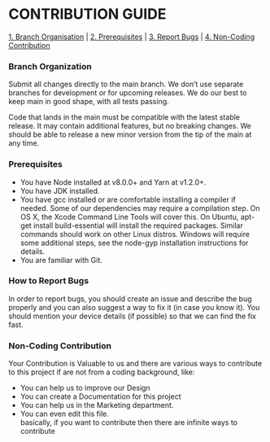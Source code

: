 # CONTRIBUTION GUIDE

[1. Branch Organisation](#branch-organization) |
[2. Prerequisites](#prerequisites) |
[3. Report Bugs](#how-to-report-bugs) |
[4. Non-Coding Contribution](#non-coding-contribution)

### Branch Organization

Submit all changes directly to the main branch. We don’t use separate branches for development or for upcoming releases. We do our best to keep main in good shape, with all tests passing.

Code that lands in the main must be compatible with the latest stable release. It may contain additional features, but no breaking changes. We should be able to release a new minor version from the tip of the main at any time.

### Prerequisites

- You have Node installed at v8.0.0+ and Yarn at v1.2.0+.
- You have JDK installed.
- You have gcc installed or are comfortable installing a compiler if needed. Some of our dependencies may require a compilation step. On OS X, the Xcode Command Line Tools will cover this. On Ubuntu, apt-get install build-essential will install the required packages. Similar commands should work on other Linux distros. Windows will require some additional steps, see the node-gyp installation instructions for details.
- You are familiar with Git.

### How to Report Bugs

In order to report bugs, you should create an issue and describe the bug properly and you can also suggest a way to fix it (in case you know it). You should mention your device details (if possible) so that we can find the fix fast.

### Non-Coding Contribution

Your Contribution is Valuable to us and there are various ways to contribute to this project if are not from a coding background, like:

- You can help us to improve our Design
- You can create a Documentation for this project
- You can help us in the Marketing department.
- You can even edit this file. <br>
  basically, if you want to contribute then there are infinite ways to contribute
